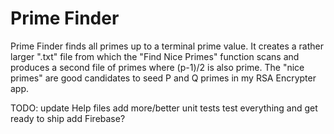 #  Prime Finder

Prime Finder finds all primes up to a terminal prime value.  It creates a rather larger ".txt" file from which the "Find Nice Primes" function scans and produces a second file of primes where (p-1)/2 is also prime.  The "nice primes" are good candidates to seed P and Q primes in my RSA Encrypter app.

TODO:
    update Help files
    add more/better unit tests
    test everything and get ready to ship
    add Firebase?
